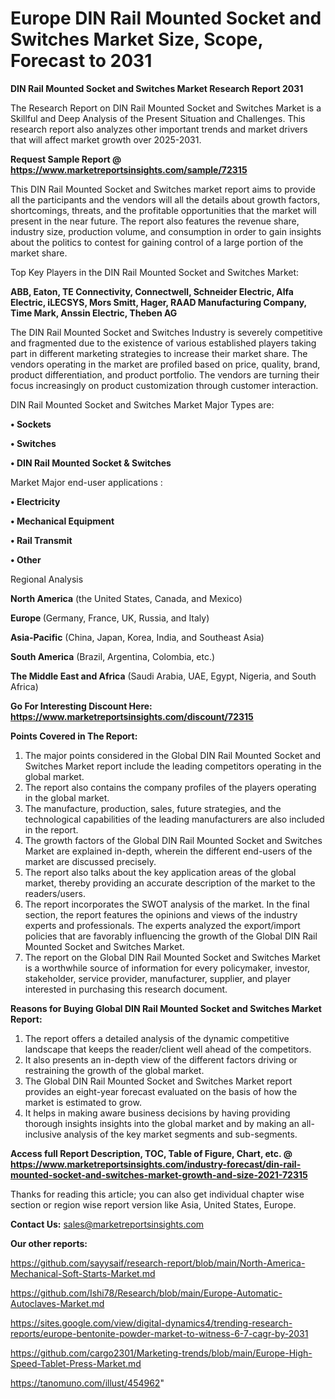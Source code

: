 # Europe DIN Rail Mounted Socket and Switches Market Size, Scope, Forecast to 2031

<strong>DIN Rail Mounted Socket and Switches Market Research Report 2031</strong>

The Research Report on DIN Rail Mounted Socket and Switches Market is a Skillful and Deep Analysis of the Present Situation and Challenges. This research report also analyzes other important trends and market drivers that will affect market growth over 2025-2031.

<strong>Request Sample Report @ <a href=https://www.marketreportsinsights.com/sample/72315>https://www.marketreportsinsights.com/sample/72315</a></strong>

This DIN Rail Mounted Socket and Switches market report aims to provide all the participants and the vendors will all the details about growth factors, shortcomings, threats, and the profitable opportunities that the market will present in the near future. The report also features the revenue share, industry size, production volume, and consumption in order to gain insights about the politics to contest for gaining control of a large portion of the market share.

Top Key Players in the DIN Rail Mounted Socket and Switches Market:

<strong>ABB, Eaton, TE Connectivity, Connectwell, Schneider Electric, Alfa Electric, iLECSYS, Mors Smitt, Hager, RAAD Manufacturing Company, Time Mark, Anssin Electric, Theben AG</strong>

The DIN Rail Mounted Socket and Switches Industry is severely competitive and fragmented due to the existence of various established players taking part in different marketing strategies to increase their market share. The vendors operating in the market are profiled based on price, quality, brand, product differentiation, and product portfolio. The vendors are turning their focus increasingly on product customization through customer interaction.

DIN Rail Mounted Socket and Switches Market Major Types are:

<strong>• Sockets

• Switches

• DIN Rail Mounted Socket & Switches</strong>

Market Major end-user applications :

<strong>• Electricity

• Mechanical Equipment

• Rail Transmit

• Other</strong>

Regional Analysis

</u><strong><b>North America</b></strong> (the United States, Canada, and Mexico)

<strong><b>Europe </b></strong>(Germany, France, UK, Russia, and Italy)

<strong><b>Asia-Pacific</b></strong> (China, Japan, Korea, India, and Southeast Asia)

<strong><b>South America</b></strong> (Brazil, Argentina, Colombia, etc.)

<strong><b>The Middle East and Africa</b></strong> (Saudi Arabia, UAE, Egypt, Nigeria, and South Africa)

<strong>Go For Interesting Discount Here: <a href=https://www.marketreportsinsights.com/discount/72315>https://www.marketreportsinsights.com/discount/72315</a></strong>

<strong>Points Covered in The Report:</strong>
<ol>
  <li>The major points considered in the Global DIN Rail Mounted Socket and Switches Market report include the leading competitors operating in the global market.</li>
  <li>The report also contains the company profiles of the players operating in the global market.</li>
  <li>The manufacture, production, sales, future strategies, and the technological capabilities of the leading manufacturers are also included in the report.</li>
  <li>The growth factors of the Global DIN Rail Mounted Socket and Switches Market are explained in-depth, wherein the different end-users of the market are discussed precisely.</li>
  <li>The report also talks about the key application areas of the global market, thereby providing an accurate description of the market to the readers/users.</li>
  <li>The report incorporates the SWOT analysis of the market. In the final section, the report features the opinions and views of the industry experts and professionals. The experts analyzed the export/import policies that are favorably influencing the growth of the Global DIN Rail Mounted Socket and Switches Market.</li>
  <li>The report on the Global DIN Rail Mounted Socket and Switches Market is a worthwhile source of information for every policymaker, investor, stakeholder, service provider, manufacturer, supplier, and player interested in purchasing this research document.</li>
</ol>
<strong>Reasons for Buying Global DIN Rail Mounted Socket and Switches Market Report:</strong>

<ol>
  <li>The report offers a detailed analysis of the dynamic competitive landscape that keeps the reader/client well ahead of the competitors.</li>
  <li>It also presents an in-depth view of the different factors driving or restraining the growth of the global market.</li>
  <li>The Global DIN Rail Mounted Socket and Switches Market report provides an eight-year forecast evaluated on the basis of how the market is estimated to grow.</li>
  <li>It helps in making aware business decisions by having providing thorough insights insights into the global market and by making an all-inclusive analysis of the key market segments and sub-segments.</li>
</ol>
<strong>Access full Report Description, TOC, Table of Figure, Chart, etc. @ <a href=https://www.marketreportsinsights.com/industry-forecast/din-rail-mounted-socket-and-switches-market-growth-and-size-2021-72315>https://www.marketreportsinsights.com/industry-forecast/din-rail-mounted-socket-and-switches-market-growth-and-size-2021-72315</a></strong>


Thanks for reading this article; you can also get individual chapter wise section or region wise report version like Asia, United States, Europe.

<strong>Contact Us:</strong>
sales@marketreportsinsights.com

<strong>Our other reports:</strong>

<a href=https://github.com/sayysaif/research-report/blob/main/North-America-Mechanical-Soft-Starts-Market.md>https://github.com/sayysaif/research-report/blob/main/North-America-Mechanical-Soft-Starts-Market.md</a>

<a href=https://github.com/Ishi78/Research/blob/main/Europe-Automatic-Autoclaves-Market.md>https://github.com/Ishi78/Research/blob/main/Europe-Automatic-Autoclaves-Market.md</a>

<a href=https://sites.google.com/view/digital-dynamics4/trending-research-reports/europe-bentonite-powder-market-to-witness-6-7-cagr-by-2031>https://sites.google.com/view/digital-dynamics4/trending-research-reports/europe-bentonite-powder-market-to-witness-6-7-cagr-by-2031</a>

<a href=https://github.com/cargo2301/Marketing-trends/blob/main/Europe-High-Speed-Tablet-Press-Market.md>https://github.com/cargo2301/Marketing-trends/blob/main/Europe-High-Speed-Tablet-Press-Market.md</a>

<a href=https://tanomuno.com/illust/454962>https://tanomuno.com/illust/454962</a>"
